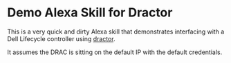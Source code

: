 # Demo Alexa Skill for Dractor

This is a very quick and dirty Alexa skill that demonstrates interfacing with a
Dell Lifecycle controller using [dractor](https://github.com/VerizonDigital/dractor).

It assumes the DRAC is sitting on the default IP with the default credentials.
